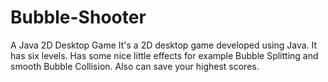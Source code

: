 # Bubble-Shooter
A Java 2D Desktop Game
It's a 2D desktop game developed using Java. 
It has six levels. 
Has some nice little effects for example Bubble Splitting and smooth Bubble Collision.
Also can save your highest scores.
